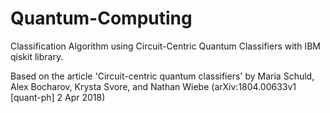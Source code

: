# Quantum-Computing
Classification Algorithm using Circuit-Centric Quantum Classifiers with IBM qiskit library.

Based on the article 'Circuit-centric quantum classifiers' by Maria Schuld, Alex Bocharov, Krysta Svore, and Nathan Wiebe (arXiv:1804.00633v1 [quant-ph] 2 Apr 2018)
